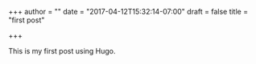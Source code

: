+++
author = ""
date = "2017-04-12T15:32:14-07:00"
draft = false
title = "first post"

+++

This is my first post using Hugo.
